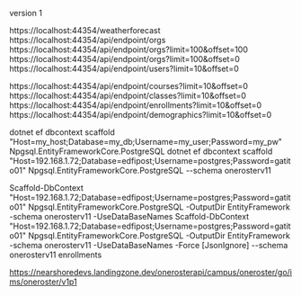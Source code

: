 
version 1

https://localhost:44354/weatherforecast
https://localhost:44354/api/endpoint/orgs
https://localhost:44354/api/endpoint/orgs?limit=100&offset=100
https://localhost:44354/api/endpoint/orgs?limit=100&offset=0
https://localhost:44354/api/endpoint/users?limit=10&offset=0

https://localhost:44354/api/endpoint/courses?limit=10&offset=0
https://localhost:44354/api/endpoint/classes?limit=10&offset=0
https://localhost:44354/api/endpoint/enrollments?limit=10&offset=0
https://localhost:44354/api/endpoint/demographics?limit=10&offset=0

dotnet ef dbcontext scaffold "Host=my_host;Database=my_db;Username=my_user;Password=my_pw" Npgsql.EntityFrameworkCore.PostgreSQL
dotnet ef dbcontext scaffold "Host=192.168.1.72;Database=edfipost;Username=postgres;Password=gatito01" Npgsql.EntityFrameworkCore.PostgreSQL --schema onerosterv11

Scaffold-DbContext "Host=192.168.1.72;Database=edfipost;Username=postgres;Password=gatito01" Npgsql.EntityFrameworkCore.PostgreSQL -OutputDir EntityFramework -schema onerosterv11 -UseDataBaseNames 
Scaffold-DbContext "Host=192.168.1.72;Database=edfipost;Username=postgres;Password=gatito01" Npgsql.EntityFrameworkCore.PostgreSQL -OutputDir EntityFramework -schema onerosterv11 -UseDataBaseNames  -Force
 [JsonIgnore]
--schema onerosterv11
enrollments

https://nearshoredevs.landingzone.dev/onerosterapi/campus/oneroster/go/ims/oneroster/v1p1